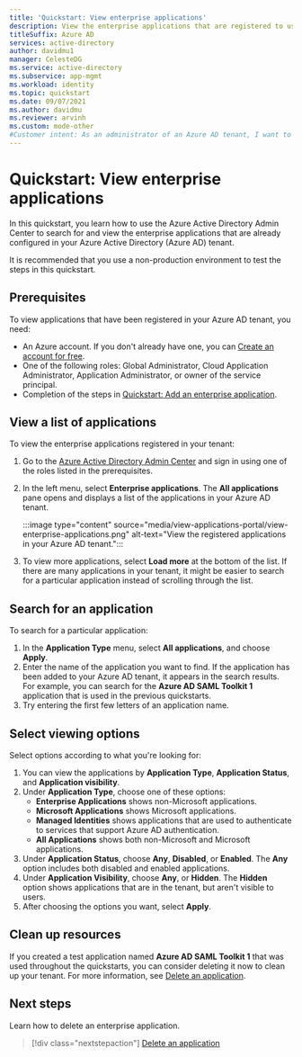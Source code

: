 ```yaml
---
title: 'Quickstart: View enterprise applications'
description: View the enterprise applications that are registered to use your Azure Active Directory tenant.
titleSuffix: Azure AD
services: active-directory
author: davidmu1
manager: CelesteDG
ms.service: active-directory
ms.subservice: app-mgmt
ms.workload: identity
ms.topic: quickstart
ms.date: 09/07/2021
ms.author: davidmu
ms.reviewer: arvinh
ms.custom: mode-other
#Customer intent: As an administrator of an Azure AD tenant, I want to search for and view the enterprise applications in the tenant.
---
```


# Quickstart: View enterprise applications

In this quickstart, you learn how to use the Azure Active Directory Admin Center to search for and view the enterprise applications that are already configured in your Azure Active Directory (Azure AD) tenant.

It is recommended that you use a non-production environment to test the steps in this quickstart.

## Prerequisites

To view applications that have been registered in your Azure AD tenant, you need:

- An Azure account. If you don't already have one, you can [Create an account for free](https://azure.microsoft.com/free/?WT.mc_id=A261C142F).
- One of the following roles: Global Administrator, Cloud Application Administrator, Application Administrator, or owner of the service principal.
- Completion of the steps in [Quickstart: Add an enterprise application](add-application-portal.md).

## View a list of applications

To view the enterprise applications registered in your tenant:

1. Go to the [Azure Active Directory Admin Center](https://aad.portal.azure.com) and sign in using one of the roles listed in the prerequisites.
1. In the left menu, select **Enterprise applications**. The **All applications** pane opens and displays a list of the applications in your Azure AD tenant.

    :::image type="content" source="media/view-applications-portal/view-enterprise-applications.png" alt-text="View the registered applications in your Azure AD tenant.":::

1. To view more applications, select **Load more** at the bottom of the list. If there are many applications in your tenant, it might be easier to search for a particular application instead of scrolling through the list.

## Search for an application

To search for a particular application:

1. In the **Application Type** menu, select **All applications**, and choose **Apply**.
1. Enter the name of the application you want to find. If the application has been added to your Azure AD tenant, it appears in the search results. For example, you can search for the **Azure AD SAML Toolkit 1** application that is used in the previous quickstarts. 
1. Try entering the first few letters of an application name.

## Select viewing options

Select options according to what you're looking for:

1. You can view the applications by **Application Type**, **Application Status**, and **Application visibility**.
1. Under **Application Type**, choose one of these options:
    - **Enterprise Applications** shows non-Microsoft applications.
    - **Microsoft Applications** shows Microsoft applications.
    - **Managed Identities** shows applications that are used to authenticate to services that support Azure AD authentication.
    - **All Applications** shows both non-Microsoft and Microsoft applications.
1. Under **Application Status**, choose **Any**, **Disabled**, or **Enabled**. The **Any** option includes both disabled and enabled applications.
1. Under **Application Visibility**, choose **Any**, or **Hidden**. The **Hidden** option shows applications that are in the tenant, but aren't visible to users.
1. After choosing the options you want, select **Apply**.

## Clean up resources

If you created a test application named **Azure AD SAML Toolkit 1** that was used throughout the quickstarts, you can consider deleting it now to clean up your tenant. For more information, see [Delete an application](delete-application-portal.md).

## Next steps

Learn how to delete an enterprise application.
> [!div class="nextstepaction"]
> [Delete an application](add-application-portal.md)
